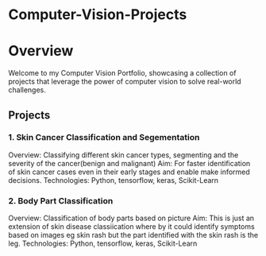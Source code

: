 # Computer-Vision-Projects

# Overview

Welcome to my Computer Vision Portfolio, showcasing a collection of projects that leverage the power of computer vision to solve real-world challenges.

## Projects

### 1. Skin Cancer Classification and Segementation
Overview: Classifying different skin cancer types, segmenting and the severity of the cancer(benign and malignant)
Aim: For faster identification of skin cancer cases even in their early stages and enable make informed decisions.
Technologies: Python, tensorflow, keras, Scikit-Learn

### 2. Body Part Classification
Overview: Classification of body parts based on  picture
Aim: This is just an extension of skin disease classiication where by it could identify symptoms based on images eg skin rash but the part identified with the skin rash is the leg.
Technologies: Python, tensorflow, keras, Scikit-Learn
